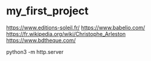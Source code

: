 # my_first_project



https://www.editions-soleil.fr/
https://www.babelio.com/
https://fr.wikipedia.org/wiki/Christophe_Arleston
https://www.bdtheque.com/


 python3 -m http.server